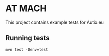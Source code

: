 # AT MACH

This project contains example tests for Autix.eu

## Running tests

```shell
mvn test -Denv=test
```